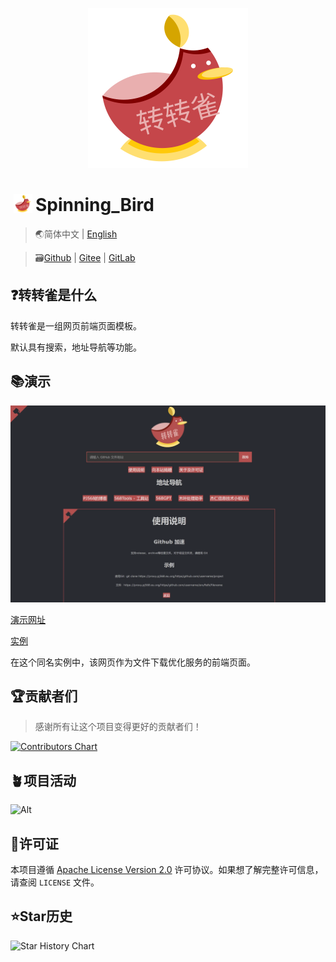 <p align="center">
    <img height="256" src='./img/icon.svg' />
</p>

# <img height="30" style="margin: -3px 5px;" src="./img/icon.svg"/>Spinning_Bird

> 🌏简体中文 | [English](./README_English.md)

> 🗃️[Github](https://github.com/PJ-568/Spinning_Bird) | [Gitee](https://gitee.com/PJ-568/Spinning_Bird) | [GitLab](https://gitLab.com/PJ-568/Spinning_Bird)

## ❓转转雀是什么

转转雀是一组网页前端页面模板。

默认具有搜索，地址导航等功能。

## 📚演示

<p align="center">
    <img src="./img/%E6%BC%94%E7%A4%BA.webp">
</p>

[演示网址](https://pj568.eu.org/Spinning_Bird/)

[实例](https://proxy.pj568.eu.org/)

在这个同名实例中，该网页作为文件下载优化服务的前端页面。

## 🏆贡献者们

> 感谢所有让这个项目变得更好的贡献者们！

[![Contributors Chart](https://contrib.rocks/image?repo=PJ-568/Spinning_Bird)](https://github.com/PJ-568/Spinning_Bird/graphs/contributors)

## 🪴项目活动

![Alt](https://repobeats.axiom.co/api/embed/b2619fef6056900e6fd10c71bea730969f7a3f22.svg "Repobeats analytics image")

## 📄许可证

本项目遵循 [Apache License Version 2.0](http://www.apache.org/licenses/LICENSE-2.0) 许可协议。如果想了解完整许可信息，请查阅 `LICENSE` 文件。

## ⭐Star历史

![Star History Chart](https://api.star-history.com/svg?repos=PJ-568/Spinning_Bird&type=Date)

